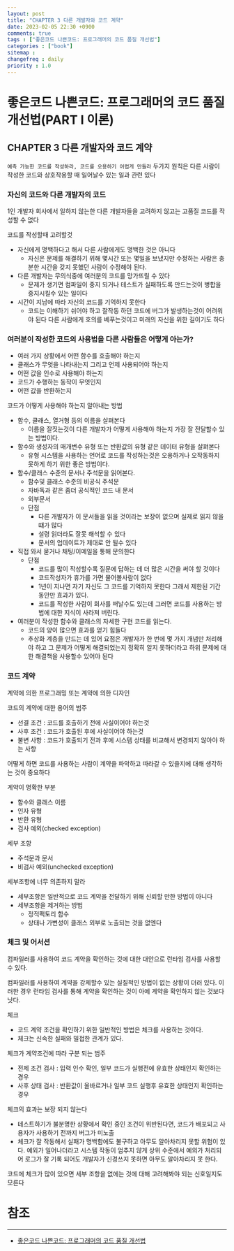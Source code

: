 ```yaml
---
layout: post
title: "CHAPTER 3 다른 개발자와 코드 계약"
date: 2023-02-05 22:30 +0900
comments: true
tags : ["좋은코드 나쁜코드: 프로그래머의 코드 품질 개선법"]
categories : ["book"]
sitemap :
changefreq : daily
priority : 1.0
---
```


# 좋은코드 나쁜코드: 프로그래머의 코드 품질 개선법(PART I 이론)
## CHAPTER 3 다른 개발자와 코드 계약

`예측 가능한 코드를 작성하라, 코드를 오용하기 어렵게 만들라` 두가지 원칙은 다른 사람이 작성한 코드와 상호작용할 때 일어날수 있는 일과 관련 있다

### 자신의 코드와 다른 개발자의 코드
1인 개발자 회사에서 일하지 않는한 다른 개발자들을 고려하지 않고는 고품질 코드를 작성할 수 없다

코드를 작성할때 고려할것 
* 자신에게 명백하다고 해서 다른 사람에게도 명백한 것은 아니다
  * 자신은 문제를 해결하기 위해 몇시간 또는 몇일을 보냈지만 수정하는 사람은 충분한 시간을 갖지 못했던 사람이 수정해야 된다.
* 다른 개발자는 무의식중에 여러분의 코드를 망가뜨릴 수 있다
  * 문제가 생기면 컴파일이 중지 되거나 테스트가 실패하도록 만드는것이 병합을 중지시킬수 있는 일이다
* 시간이 지남에 따라 자신의 코드를 기억하지 못한다
  * 코드는 이해하기 쉬어야 하고 잘작동 하던 코드에 버그가 발생하는것이 어려워야 된다 다른 사람에게 호의를 베푸는것이고 미래의 자신을 위한 길이기도 하다

### 여러분이 작성한 코드의 사용법을 다른 사람들은 어떻게 아는가?

* 여러 가지 상황에서 어떤 함수를 호출해야 하는지
* 클래스가 무엇을 나타내는지 그리고 언제 사용되어야 하는지
* 어떤 값을 인수로 사용해야 하는지
* 코드가 수행하는 동작이 무엇인지
* 어떤 값을 반환하는지

코드가 어떻게 사용해야 하는지 알아내는 방법
* 함수, 클래스, 열거형 등의 이름을 살펴본다
  * 이름을 잘짓는것이 다른 개발자가 어떻게 사용해야 하는지 가장 잘 전달할수 있는 방법이다.
* 함수와 생성자의 매개변수 유형 또는 반환값의 유형 같은 데이터 유형을 살펴본다
  * 유형 시스템을 사용하는 언어로 코드를 작성하는것은 오용하거나 오작동하지 못하게 하기 위한 좋은 방법이다. 
* 함수/클래스 수준의 문서나 주석문을 읽어본다.
  * 함수및 클래스 수준의 비공식 주석문
  * 자바독과 같은 좀더 공식적인 코드 내 문서
  * 외부문서
  * 단점
    * 다른 개발자가 이 문서들을 읽을 것이라는 보장이 없으며 실제로 읽지 않을 떄가 많다
    * 설령 읽더라도 잘못 해석할 수 있다
    * 문서의 업데이트가 제대로 안 될수 있다
* 직접 와서 묻거나 채팅/이메일을 통해 문의한다
  * 단점
    * 코드를 많이 작성할수록 질문에 답하는 데 더 많은 시간을 써야 할 것이다
    * 코드작성자가 휴가를 가면 물어볼사람이 없다
    * 1년이 지나면 자기 자신도 그 코드를 기억하지 못한다 그래서 제한된 기간 동안만 효과가 있다.
    * 코드를 작성한 사람이 회사를 떠날수도 있는데 그러면 코드를 사용하는 방법에 대한 지식이 사라져 버린다.
* 여러분이 작성한 함수와 클래스의 자세한 구현 코드를 읽는다.
  * 코드의 양이 많으면 효과를 얻기 힘들다
  * 추상화 계층을 만드는 데 있어 요점은 개발자가 한 번에 몇 가지 개념만 처리해야 하고 그 문제가 어떻게 해결되었는지 정확히 알지 못하더라고 하위 문제에 대한 해결책을 사용할수 있어야 된다

### 코드 계약

계약에 의한 프로그래밍 또는 계약에 의한 디자인

코드의 계약에 대한 용어의 범주
* 선결 조건 : 코드를 호출하기 전에 사실이어야 하는것
* 사후 조건 : 코드가 호출된 후에 사실이어야 하는것
* 불변 사항 : 코드가 호출되기 전과 후에 시스템 상태를 비교해서 변경되지 않아야 하는 사항

어떻게 하면 코드를 사용하는 사람이 계약을 파악하고 따라갈 수 있을지에 대해 생각하는 것이 중요하다

계약이 명확한 부분
* 함수와 클래스 이름
* 인자 유형
* 반환 유형
* 검사 예외(checked exception)

세부 조항
* 주석문과 문서
* 비검사 예외(unchecked exception)

세부조항에 너무 의존하지 말라
* 세부조항은 일반적으로 코드 계약을 전달하기 위해 신뢰할 만한 방법이 아니다
* 세부조항을 제거하는 방법
  * 정적팩토리 함수
  * 상태나 가변성이 클래스 외부로 노출되는 것을 없엔다

### 체크 및 어서션

컴파일러를 사용하여 코드 계약을 확인하는 것에 대한 대안으로 런타임 검사를 사용할 수 있다.

컴파일러를 사용하여 계약을 강제할수 있는 실질적인 방법이 없는 상황이 더러 있다.
이러한 경우 런타임 검사를 통해 계약을 확인하는 것이 아예 계약을 확인하지 않는 것보다 낫다.

체크 
* 코드 계약 조건을 확인하기 위한 일반적인 방법은 체크를 사용하는 것이다.
* 체크는 신속한 실패와 밀접한 관계가 있다.

체크가 계약조건에 따라 구분 되는 범주
* 전제 조건 검사 : 입력 인수 확인, 일부 코드가 실행전에 유효한 상태인지 확인하는 경우
* 사후 상태 검사 : 반환값이 올바르거나 일부 코드 실행후 유효한 상태인지 확인하는 경우

체크의 효과는 보장 되지 않는다
* 테스트하기가 불분명한 상황에서 확인 중인 조건이 위반된다면, 코드가 배포되고 사용자가 사용하기 전까지 버그가 미노출
* 체크가 잘 작동해서 실패가 명백함에도 불구하고 아무도 알아차리지 못할 위험이 있다. 예외가 일어나더라고 시스템 작동이 엄추지 않게 상위 수준에서 예외가 처리되어
로그가 잘 기록 되어도 개발자가 신경쓰지 못하면 아무도 알아차리지 못 한다.

코드에 체크가 많이 있으면 세부 조항을 없에는 것에 대해 고려해봐야 되는 신호일지도 모른다

# 참조

-----
* [좋은코드 나쁜코드: 프로그래머의 코드 품질 개선법](http://www.yes24.com/Product/Goods/109366833)
